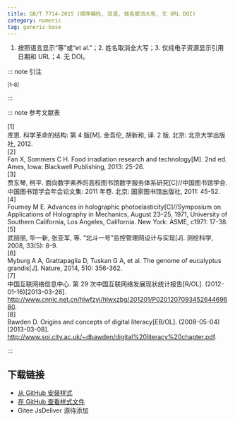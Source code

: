 ```yaml
---
title: GB/T 7714-2015 (顺序编码, 双语, 姓名取消大写, 无 URL DOI)
category: numeric
tag: generic-base
---
```


<!-- 此文件由脚本自动生成，请勿手动修改！ -->

1. 按照语言显示“等”或“et al.”；2. 姓名取消全大写；3. 仅纯电子资源显示引用日期和 URL；4. 无 DOI。


::: note 引注

<sup>[1–8]</sup>

:::



::: note 参考文献表

  <div class="csl-bib-body">
  <div class="csl-entry second-field-align-flush hangingindent-false " >
    <div class="csl-left-margin">[1]</div><div class="csl-right-inline">库恩. 科学革命的结构: 第 4 版[M]. 金吾伦, 胡新和, 译. 2 版. 北京: 北京大学出版社, 2012.</div>
  </div> 
  <div class="csl-entry second-field-align-flush hangingindent-false " >
    <div class="csl-left-margin">[2]</div><div class="csl-right-inline">Fan X, Sommers C H. Food irradiation research and technology[M]. 2nd ed. Ames, Iowa: Blackwell Publishing, 2013: 25-26.</div>
  </div> 
  <div class="csl-entry second-field-align-flush hangingindent-false " >
    <div class="csl-left-margin">[3]</div><div class="csl-right-inline">贾东琴, 柯平. 面向数字素养的高校图书馆数字服务体系研究[C]//中国图书馆学会. 中国图书馆学会年会论文集: 2011 年卷. 北京: 国家图书馆出版社, 2011: 45-52.</div>
  </div> 
  <div class="csl-entry second-field-align-flush hangingindent-false " >
    <div class="csl-left-margin">[4]</div><div class="csl-right-inline">Fourney M E. Advances in holographic photoelasticity[C]//Symposium on Applications of Holography in Mechanics, August 23–25, 1971, University of Southern California, Los Angeles, California. New York: ASME, c1971: 17-38.</div>
  </div> 
  <div class="csl-entry second-field-align-flush hangingindent-false " >
    <div class="csl-left-margin">[5]</div><div class="csl-right-inline">武丽丽, 华一新, 张亚军, 等. “北斗一号”监控管理网设计与实现[J]. 测绘科学, 2008, 33(5): 8-9.</div>
  </div> 
  <div class="csl-entry second-field-align-flush hangingindent-false " >
    <div class="csl-left-margin">[6]</div><div class="csl-right-inline">Myburg A A, Grattapaglia D, Tuskan G A, et al. The genome of eucalyptus grandis[J]. Nature, 2014, 510: 356-362.</div>
  </div> 
  <div class="csl-entry second-field-align-flush hangingindent-false " >
    <div class="csl-left-margin">[7]</div><div class="csl-right-inline">中国互联网络信息中心. 第 29 次中国互联网络发展现状统计报告[R/OL]. (2012-01-16)[2013-03-26]. <a href="http://www.cnnic.net.cn/hlwfzyj/hlwxzbg/201201/P020120709345264469680">http://www.cnnic.net.cn/hlwfzyj/hlwxzbg/201201/P020120709345264469680</a>.</div>
  </div> 
  <div class="csl-entry second-field-align-flush hangingindent-false " >
    <div class="csl-left-margin">[8]</div><div class="csl-right-inline">Bawden D. Origins and concepts of digital literacy[EB/OL]. (2008-05-04)[2013-03-08]. <a href="http://www.soi.city.ac.uk/~dbawden/digital%20literacy%20chapter.pdf">http://www.soi.city.ac.uk/~dbawden/digital%20literacy%20chapter.pdf</a>.</div>
  </div> 
  </div>


:::

<!-- more --> 

## 下载链接

- [从 GitHub 安装样式](https://github.com/zotero-cn/styles/./raw/main/src/gb-t-7714-2015/002gb-t-7714-2015-numeric-bilingual-no-uppercase-no-url-doi/002gb-t-7714-2015-numeric-bilingual-no-uppercase-no-url-doi.csl) 
- [在 GitHub 查看样式文件](https://github.com/zotero-cn/styles/./tree/main/src/gb-t-7714-2015/002gb-t-7714-2015-numeric-bilingual-no-uppercase-no-url-doi/002gb-t-7714-2015-numeric-bilingual-no-uppercase-no-url-doi.csl) 
- Gitee JsDeliver 源待添加

